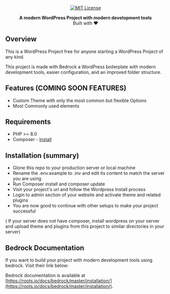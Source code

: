 

<p align="center">
  <a href="LICENSE.md">
    <img alt="MIT License" src="https://img.shields.io/github/license/roots/bedrock?color=%23525ddc&style=flat-square" />
  </a>
</p>

<p align="center">
  <strong>A modern WordPress Project with modern development tools</strong>
  <br />
  Built with ❤️
</p>


## Overview

This is a WordPress Project free for anyone starting a WordPress Project of any kind.

This project is made with Bedrock a WordPress boilerplate with modern development tools, easier configuration, and an improved folder structure.


## Features (COMING SOON FEATURES)
- Custom Theme with only the most common but flexible Options
- Most Commonly used elements

## Requirements

- PHP >= 8.0
- Composer - [Install](https://getcomposer.org/doc/00-intro.md#installation-linux-unix-osx)

## Installation (summary)

- Glone this repo to your production server or local machine
- Rename the .env.example to .inv and edit its content to match the server you are using
- Run Composer install and composer update
- Visit your project's url and follow the Wordpress Install process
- Login to admin section of your website and activate theme and related plugins
- You are now good to continue with other setups to make your project successful

( If your server does not have composer, install wordpress on your server and upload theme and plugins from this project to similar directories in your server)

## Bedrock Documentation

If you want to build your project with modern development tools using bedrock. Visit their link below: 

Bedrock documentation is available at [https://roots.io/docs/bedrock/master/installation/](https://roots.io/docs/bedrock/master/installation/).

